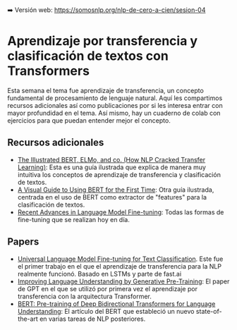 ➡️ Versión web: https://somosnlp.org/nlp-de-cero-a-cien/sesion-04

# Aprendizaje por transferencia y clasificación de textos con Transformers

Esta semana el tema fue aprendizaje de transferencia, un concepto fundamental de procesamiento de lenguaje natural. Aquí les compartimos recursos adicionales así como publicaciones por si les interesa entrar con mayor profundidad en el tema. Así mismo, hay un cuaderno de colab con ejercicios para que puedan entender mejor el concepto.

## Recursos adicionales

* [The Illustrated BERT, ELMo, and co. (How NLP Cracked Transfer Learning)](http://jalammar.github.io/illustrated-bert/): Esta es una guía ilustrada que explica de manera muy intuitiva los conceptos de aprendizaje de transferencia y clasificación de textos.
* [A Visual Guide to Using BERT for the First Time](http://jalammar.github.io/a-visual-guide-to-using-bert-for-the-first-time/): Otra guía ilustrada, centrada en el uso de BERT como extractor de "features" para la clasificación de textos.
* [Recent Advances in Language Model Fine-tuning](https://ruder.io/recent-advances-lm-fine-tuning/): Todas las formas de fine-tuning que se realizan hoy en día.

## Papers

* [Universal Language Model Fine-tuning for Text Classification](https://arxiv.org/abs/1801.06146). Este fue el primer trabajo en el que el aprendizaje de transferencia para la NLP realmente funcionó. Basado en LSTMs y parte de fast.ai
* [Improving Language Understanding by Generative Pre-Training](https://cdn.openai.com/research-covers/language-unsupervised/language_understanding_paper.pdf): El paper de GPT en el que se utilizó por primera vez el aprendizaje por transferencia con la arquitectura Transformer.
* [BERT: Pre-training of Deep Bidirectional Transformers for Language Understanding](https://arxiv.org/abs/1810.04805?source=post_page): El artículo del BERT que estableció un nuevo state-of-the-art en varias tareas de NLP posteriores.
